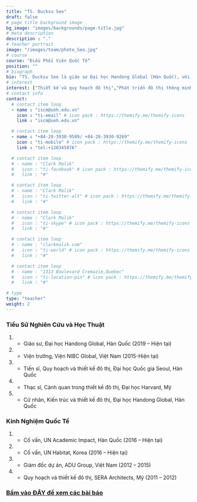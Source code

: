 ```yaml
---
title: "TS. Ducksu Seo"
draft: false
# page title background image
bg_image: "images/backgrounds/page-title.jpg"
# meta description
description : "."
# teacher portrait
image: "/images/team/photo_Seo.jpg"
# course
course: "Điều Phối Viên Quốc Tế"
position: ""
# biograph
bio: "TS. Ducksu Seo là giáo sư Đại học Handong Global (Hàn Quốc), với cương vị là một nhà đô thị học hiện đang chịu trách nhiệm nhiều dự án và nghiên cứu đô thị sáng tạo trên khắp thế giới. TS. Ducksu Seo đã từng theo học Cử nhân Kiến trúc tại Đại học Handong Global (Hàn Quốc) (2002) và Thạc sĩ Thiết kế Đô thị tại Đại học Harvard (2018). Sau đó, TS. Ducksu Seo tiếp tục theo học Tiến sĩ tại Đại học Quốc gia Seoul, ngành Quy hoạch Đô thị (2018). TS. Ducksu Seo đã có nhiều kinh nghiệm thực hiện các dự án thiết kế và quy hoạch tại các Viện nghiên cứu trên nhiều quốc gia. TS. Ducksu Seo luôn tham gia các dự án quy hoạch đô thị đổi mới và nghiên cứu khu vực dựa trên mô hình đô thị bền vững trên thế giới"
# interest
interest: ["Thiết kế và quy hoạch đô thị","Phát triển đô thị thông minh", "Nghiên cứu nhà ở", "Phân tích mạng lưới xã hội và di chuyển","Giáo dục công dân toàn cầu và phát triển quốc tế" ]
# contact info
contact:
  # contact item loop
  - name : "iscm@ueh.edu.vn"
    icon : "ti-email" # icon pack : https://themify.me/themify-icons
    link : "iscm@ueh.edu.vn"

  # contact item loop
  - name : "+84-28-3930-9589/ +84-28-3930-9269"
    icon : "ti-mobile" # icon pack : https://themify.me/themify-icons
    link : "tel:+120345876"

  # contact item loop
  # - name : "Clark Malik"
  #   icon : "ti-facebook" # icon pack : https://themify.me/themify-icons
  #   link : "#"

  # contact item loop
  # - name : "Clark Malik"
  #   icon : "ti-twitter-alt" # icon pack : https://themify.me/themify-icons
  #   link : "#"

  # contact item loop
  # - name : "Clark Malik"
  #   icon : "ti-skype" # icon pack : https://themify.me/themify-icons
  #   link : "#"

  # contact item loop
  # - name : "clarkmalik.com"
  #   icon : "ti-world" # icon pack : https://themify.me/themify-icons
  #   link : "#"

  # contact item loop
  # - name : "1313 Boulevard Cremazie,Quebec"
  #   icon : "ti-location-pin" # icon pack : https://themify.me/themify-icons
  #   link : "#"

# type
type: "teacher"
weight: 2
---
```


### Tiểu Sử Nghiên Cứu và Học Thuật
1. * Giáo sư, Đại học Handong Global, Hàn Quốc (2019 – Hiện tại)
1. * Viện trưởng, Viện NIBC Global, Việt Nam (2015-Hiện tại)
1. * Tiến sĩ, Quy hoạch và thiết kế đô thị, Đại học Quốc gia Seoul, Hàn Quốc
1. * Thạc sĩ, Cảnh quan trong thiết kế đô thị, Đại học Harvard, Mỹ
1. * Cử nhân, Kiến trúc và thiết kế đô thị, Đại học Handong Global, Hàn Quốc


### Kinh Nghiệm Quốc Tế
1. * Cố vấn, UN Academic Impact, Hàn Quốc (2016 – Hiện tại)
1. * Cố vấn, UN Habitat, Korea (2016 – Hiện tại)
1. * Giám đốc dự án, ADU Group, Việt Nam (2012 – 2015)
1. * Quy hoạch và thiết kế đô thị, SERA Architects, Mỹ (2011 – 2012)

### [Bấm vào ĐÂY để xem các bài báo](https://scholar.google.co.kr/citations?user=7mawbTAAAAAJ&hl=en)
